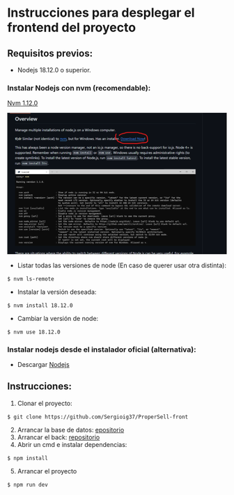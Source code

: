 # Instrucciones para desplegar el frontend del proyecto

## Requisitos previos:

- Nodejs 18.12.0 o superior.

### Instalar Nodejs con nvm (recomendable):

[Nvm 1.12.0](https://github.com/coreybutler/nvm-windows#readme)

![img.png](imgs/instalacion_nvm.png)

- Listar todas las versiones de node (En caso de querer usar otra distinta):

```
$ nvm ls-remote
```

- Instalar la versión deseada:

```
$ nvm install 18.12.0
  ```

- Cambiar la versión de node:

```
$ nvm use 18.12.0
  ```

### Instalar nodejs desde el instalador oficial (alternativa):

- Descargar [Nodejs](https://nodejs.org/en/download/package-manager)

## Instrucciones:

1. Clonar el proyecto:

```
$ git clone https://github.com/Sergioig37/ProperSell-front
```

2. Arrancar la base de datos: [epositorio](https://github.com/Sergioig37/Docker)
3. Arrancar el back: [repositorio](https://github.com/Sergioig37/ProperSell-back)
4. Abrir un cmd e instalar dependencias:
```
$ npm install
```
5. Arrancar el proyecto
```
$ npm run dev
```